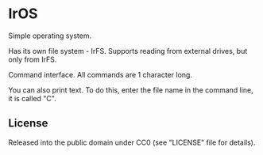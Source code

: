 # IrOS
Simple operating system.

Has its own file system - IrFS. Supports reading from external drives, but only from IrFS.

Command interface. All commands are 1 character long.

You can also print text. To do this, enter the file name in the command line, it is called "C".

## License
Released into the public domain under CC0 (see "LICENSE" file for details).
